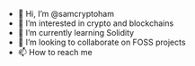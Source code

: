 - 👋 Hi, I’m @samcryptoham
- 👀 I’m interested in crypto and blockchains
- 🌱 I’m currently learning Solidity
- 💞️ I’m looking to collaborate on FOSS projects
- 📫 How to reach me 

<!---
samcryptoham/samcryptoham is a ✨ special ✨ repository because its `README.md` (this file) appears on your GitHub profile.
You can click the Preview link to take a look at your changes.
--->
